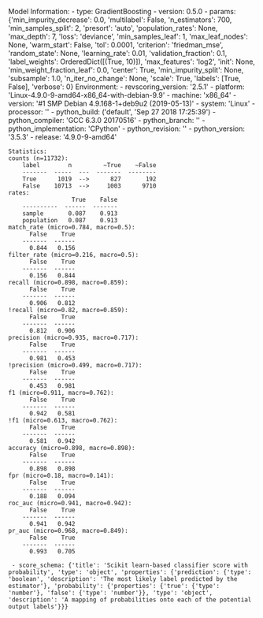 Model Information:
	 - type: GradientBoosting
	 - version: 0.5.0
	 - params: {'min_impurity_decrease': 0.0, 'multilabel': False, 'n_estimators': 700, 'min_samples_split': 2, 'presort': 'auto', 'population_rates': None, 'max_depth': 7, 'loss': 'deviance', 'min_samples_leaf': 1, 'max_leaf_nodes': None, 'warm_start': False, 'tol': 0.0001, 'criterion': 'friedman_mse', 'random_state': None, 'learning_rate': 0.01, 'validation_fraction': 0.1, 'label_weights': OrderedDict([(True, 10)]), 'max_features': 'log2', 'init': None, 'min_weight_fraction_leaf': 0.0, 'center': True, 'min_impurity_split': None, 'subsample': 1.0, 'n_iter_no_change': None, 'scale': True, 'labels': [True, False], 'verbose': 0}
	Environment:
	 - revscoring_version: '2.5.1'
	 - platform: 'Linux-4.9.0-9-amd64-x86_64-with-debian-9.9'
	 - machine: 'x86_64'
	 - version: '#1 SMP Debian 4.9.168-1+deb9u2 (2019-05-13)'
	 - system: 'Linux'
	 - processor: ''
	 - python_build: ('default', 'Sep 27 2018 17:25:39')
	 - python_compiler: 'GCC 6.3.0 20170516'
	 - python_branch: ''
	 - python_implementation: 'CPython'
	 - python_revision: ''
	 - python_version: '3.5.3'
	 - release: '4.9.0-9-amd64'
	
	Statistics:
	counts (n=11732):
		label        n         ~True    ~False
		-------  -----  ---  -------  --------
		True      1019  -->      827       192
		False    10713  -->     1003      9710
	rates:
		              True    False
		----------  ------  -------
		sample       0.087    0.913
		population   0.087    0.913
	match_rate (micro=0.784, macro=0.5):
		  False    True
		-------  ------
		  0.844   0.156
	filter_rate (micro=0.216, macro=0.5):
		  False    True
		-------  ------
		  0.156   0.844
	recall (micro=0.898, macro=0.859):
		  False    True
		-------  ------
		  0.906   0.812
	!recall (micro=0.82, macro=0.859):
		  False    True
		-------  ------
		  0.812   0.906
	precision (micro=0.935, macro=0.717):
		  False    True
		-------  ------
		  0.981   0.453
	!precision (micro=0.499, macro=0.717):
		  False    True
		-------  ------
		  0.453   0.981
	f1 (micro=0.911, macro=0.762):
		  False    True
		-------  ------
		  0.942   0.581
	!f1 (micro=0.613, macro=0.762):
		  False    True
		-------  ------
		  0.581   0.942
	accuracy (micro=0.898, macro=0.898):
		  False    True
		-------  ------
		  0.898   0.898
	fpr (micro=0.18, macro=0.141):
		  False    True
		-------  ------
		  0.188   0.094
	roc_auc (micro=0.941, macro=0.942):
		  False    True
		-------  ------
		  0.941   0.942
	pr_auc (micro=0.968, macro=0.849):
		  False    True
		-------  ------
		  0.993   0.705
	
	 - score_schema: {'title': 'Scikit learn-based classifier score with probability', 'type': 'object', 'properties': {'prediction': {'type': 'boolean', 'description': 'The most likely label predicted by the estimator'}, 'probability': {'properties': {'true': {'type': 'number'}, 'false': {'type': 'number'}}, 'type': 'object', 'description': 'A mapping of probabilities onto each of the potential output labels'}}}

